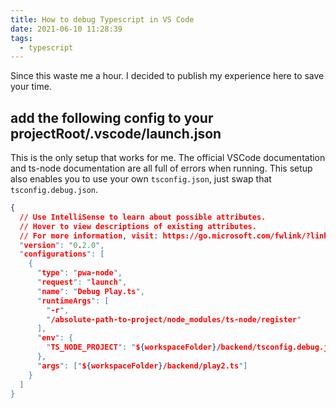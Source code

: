 ```yaml
---
title: How to debug Typescript in VS Code
date: 2021-06-10 11:28:39
tags:
  - typescript
---
```


Since this waste me a hour. I decided to publish my experience here to save your time.

<!--more-->

## add the following config to your projectRoot/.vscode/launch.json

This is the only setup that works for me. The official VSCode documentation and ts-node documentation are all full of errors when running. This setup also enables you to use your own `tsconfig.json`, just swap that `tsconfig.debug.json`.

```json
{
  // Use IntelliSense to learn about possible attributes.
  // Hover to view descriptions of existing attributes.
  // For more information, visit: https://go.microsoft.com/fwlink/?linkid:"830387
  "version": "0.2.0",
  "configurations": [
    {
      "type": "pwa-node",
      "request": "launch",
      "name": "Debug Play.ts",
      "runtimeArgs": [
        "-r",
        "/absolute-path-to-project/node_modules/ts-node/register"
      ],
      "env": {
        "TS_NODE_PROJECT": "${workspaceFolder}/backend/tsconfig.debug.json"
      },
      "args": ["${workspaceFolder}/backend/play2.ts"]
    }
  ]
}
```
